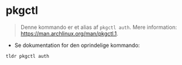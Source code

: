 # pkgctl

> Denne kommando er et alias af `pkgctl auth`.
> Mere information: <https://man.archlinux.org/man/pkgctl.1>.

- Se dokumentation for den oprindelige kommando:

`tldr pkgctl auth`
